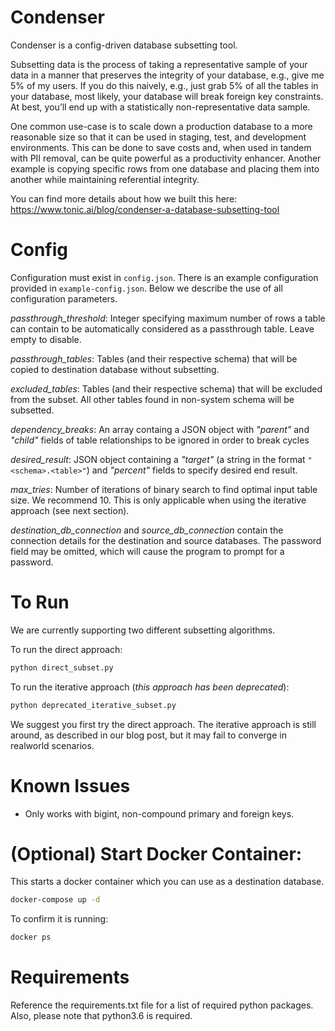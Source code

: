 # Condenser

Condenser is a config-driven database subsetting tool.

Subsetting data is the process of taking a representative sample of your data in a manner that preserves the integrity of your database, e.g., give me 5% of my users. If you do this naively, e.g., just grab 5% of all the tables in your database, most likely, your database will break foreign key constraints. At best, you’ll end up with a statistically non-representative data sample.

One common use-case is to scale down a production database to a more reasonable size so that it can be used in staging, test, and development environments. This can be done to save costs and, when used in tandem with PII removal, can be quite powerful as a productivity enhancer. Another example is copying specific rows from one database and placing them into another while maintaining referential integrity.


You can find more details about how we built this here: https://www.tonic.ai/blog/condenser-a-database-subsetting-tool

# Config

Configuration must exist in `config.json`. There is an example configuration provided in `example-config.json`. Below we describe the use of all configuration parameters.

*passthrough_threshold*: Integer specifying maximum number of rows a table can contain to be automatically considered as a passthrough table. Leave empty to disable.

*passthrough_tables*: Tables (and their respective schema) that will be copied to destination database without subsetting.

*excluded_tables*: Tables (and their respective schema) that will be excluded from the subset.  All other tables found in non-system schema will be subsetted.

*dependency_breaks*: An array containg a JSON object with *"parent"* and *"child"* fields of table relationships to be ignored in order to break cycles

*desired_result*: JSON object containing a *"target"* (a string in the format `"<schema>.<table>"`) and *"percent"* fields to specify desired end result.

*max_tries*: Number of iterations of binary search to find optimal input table size. We recommend 10.  This is only applicable when using the iterative approach (see next section).

*destination_db_connection* and *source_db_connection* contain the connection details for the destination and source databases.  The password field may be omitted, which will cause the program to prompt for a password.

# To Run
We are currently supporting two different subsetting algorithms.

To run the direct approach:
```bash
python direct_subset.py
```

To run the iterative approach (*this approach has been deprecated*):
```bash
python deprecated_iterative_subset.py
```

We suggest you first try the direct approach. The iterative approach is still around, as described in our blog post, but it may fail to converge in realworld scenarios.

# Known Issues

* Only works with bigint, non-compound primary and foreign keys.

# (Optional) Start Docker Container:

This starts a docker container which you can use as a destination database.

```bash
docker-compose up -d
```

To confirm it is running:
```bash
docker ps
```
# Requirements
Reference the requirements.txt file for a list of required python packages.  Also, please note that python3.6 is required.
